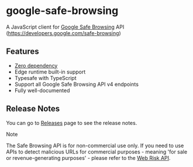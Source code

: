 # google-safe-browsing

A JavaScript client for [Google Safe Browsing](https://safebrowsing.google.com) API (https://developers.google.com/safe-browsing)

## Features

- [Zero dependency](https://jsr.io/@hckhanh/google-safe-browsing/dependencies)
- Edge runtime built-in support
- Typesafe with TypeScript
- Support all Google Safe Browsing API v4 endpoints
- Fully well-documented

## Release Notes

You can go to [Releases](https://github.com/hckhanh/google-safe-browsing/releases) page to see the release notes.

> [!NOTE]
> The Safe Browsing API is for non-commercial use only. If you need to use APIs to detect malicious URLs for commercial
> purposes - meaning 'for sale or revenue-generating purposes' - please refer to the [Web Risk API](https://github.com/hckhanh/google-web-risk).
